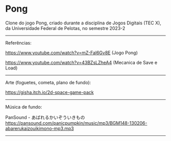 # Pong

Clone do jogo Pong, criado durante a disciplina de Jogos Digitais (TEC X), da Universidade Federal de Pelotas, no semestre 2023-2

----

Referências:

https://www.youtube.com/watch?v=mZ-Fal6Gv8E (Jogo Pong)

https://www.youtube.com/watch?v=43BZsLZheA4 (Mecanica de Save e Load)

----

Arte (foguetes, cometa, plano de fundo):

https://gisha.itch.io/2d-space-game-pack

----

Música de fundo:

PanSound - あばれるかいぞういきもの    
https://pansound.com/panicpumpkin/music/mp3/BGM148-130206-abarerukaizouikimono-mp3.mp3 

----